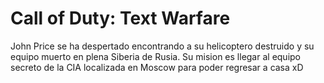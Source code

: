 # Call of Duty: Text Warfare

John Price se ha despertado encontrando a su helicoptero destruido y su equipo muerto en plena Siberia de Rusia. Su mision es llegar al equipo secreto de la CIA localizada en Moscow para poder regresar a casa xD